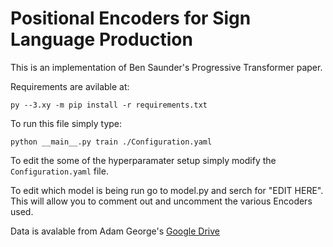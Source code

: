# Positional Encoders for Sign Language Production
This is an implementation of Ben Saunder's Progressive Transformer paper. <br>

Requirements are avilable at: 

`py --3.xy -m pip install -r requirements.txt`

To run this file simply type:

`python __main__.py train ./Configuration.yaml` 

To edit the some of the hyperparamater setup simply modify the `Configuration.yaml` file.

To edit which model is being run go to <a ref = "model.py">model.py</a> and serch for "EDIT HERE". This will allow you to comment out and uncomment the various Encoders used. 

Data is avalable from Adam George's <a href="https://drive.google.com/file/d/11jrpbTVnSMU0_4_3GGZwU6mipWA93moQ/view" title="Google Drive">Google Drive</a>